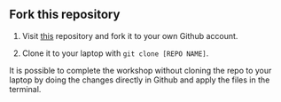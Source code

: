 ## Fork this repository

1. Visit [this](https://github.com/pingrid/nrk-kubernetes-intro) repository and fork it to your own Github account. 

2. Clone it to your laptop with `git clone [REPO NAME]`. 

It is possible to complete the workshop without cloning the repo to your laptop by doing the changes directly in Github and apply the files in the terminal. 


